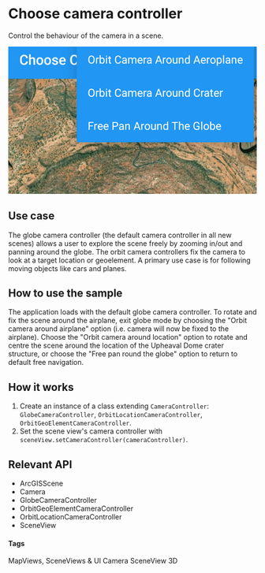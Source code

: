 # Choose camera controller

Control the behaviour of the camera in a scene.

![Choose camera controller](choose-camera-controller.png)

## Use case

The globe camera controller (the default camera controller in all new scenes) allows a user to explore the scene freely by zooming in/out and panning around the globe. The orbit camera controllers fix the camera to look at a target location or geoelement. A primary use case is for following moving objects like cars and planes.

## How to use the sample

The application loads with the default globe camera controller. To rotate and fix the scene around the airplane, exit globe mode by choosing the "Orbit camera around airplane" option (i.e. camera will now be fixed to the airplane). Choose the "Orbit camera around location" option to rotate and centre the scene around the location of the Upheaval Dome crater structure, or choose the "Free pan round the globe" option to return to default free navigation.

## How it works

1.  Create an instance of a class extending `CameraController`: `GlobeCameraController`, `OrbitLocationCameraController`, `OrbitGeoElementCameraController`.
1.  Set the scene view's camera controller with `sceneView.setCameraController(cameraController)`.

## Relevant API

*   ArcGISScene
*   Camera
*   GlobeCameraController
*   OrbitGeoElementCameraController
*   OrbitLocationCameraController
*   SceneView

#### Tags

MapViews, SceneViews & UI
Camera
SceneView
3D
